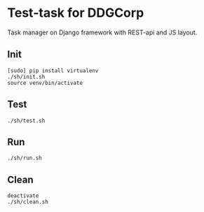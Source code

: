 # Test-task for DDGCorp

Task manager on Django framework with REST-api and JS layout.

## Init
```
[sudo] pip install virtualenv
./sh/init.sh
source venv/bin/activate
```

## Test
```
./sh/test.sh
```

## Run
```
./sh/run.sh
```

## Clean
```
deactivate
./sh/clean.sh
```
